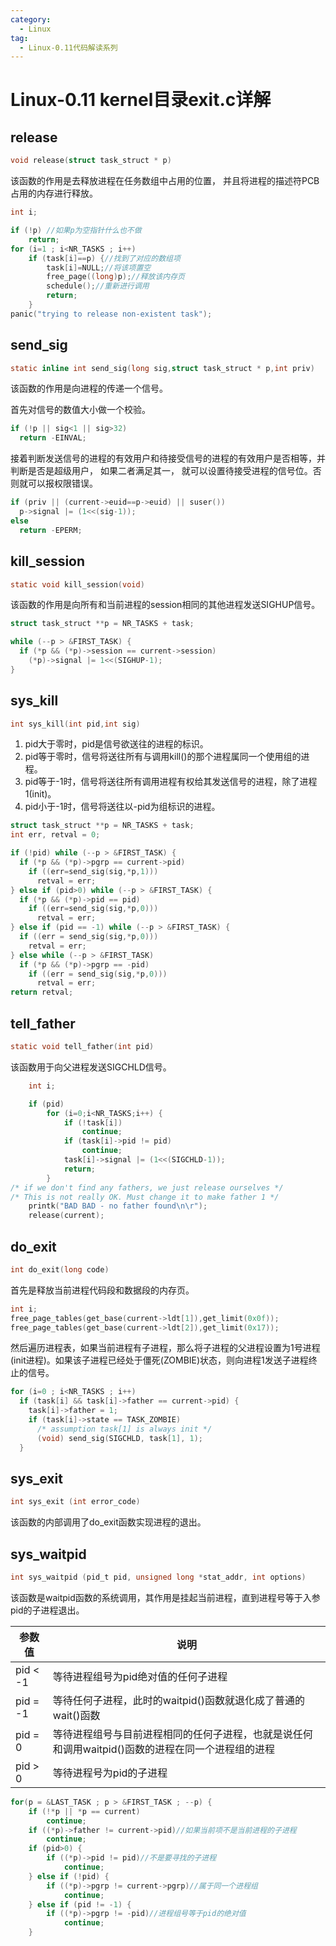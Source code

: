 ```yaml
---
category:
  - Linux
tag:
  - Linux-0.11代码解读系列
---
```



# Linux-0.11 kernel目录exit.c详解

## release
```c
void release(struct task_struct * p)
```
该函数的作用是去释放进程在任务数组中占用的位置， 并且将进程的描述符PCB占用的内存进行释放。

```c
int i;

if (!p) //如果p为空指针什么也不做
    return;
for (i=1 ; i<NR_TASKS ; i++)
    if (task[i]==p) {//找到了对应的数组项
        task[i]=NULL;//将该项置空
        free_page((long)p);//释放该内存页
        schedule();//重新进行调用
        return;
    }
panic("trying to release non-existent task");
```

## send_sig
```c
static inline int send_sig(long sig,struct task_struct * p,int priv)
```
该函数的作用是向进程的传递一个信号。

首先对信号的数值大小做一个校验。

```c
if (!p || sig<1 || sig>32)
  return -EINVAL;
```

接着判断发送信号的进程的有效用户和待接受信号的进程的有效用户是否相等，并判断是否是超级用户， 如果二者满足其一， 就可以设置待接受进程的信号位。否则就可以报权限错误。
```c
if (priv || (current->euid==p->euid) || suser())
  p->signal |= (1<<(sig-1));
else
  return -EPERM;
```

## kill_session
```c
static void kill_session(void)
```
该函数的作用是向所有和当前进程的session相同的其他进程发送SIGHUP信号。

```c
struct task_struct **p = NR_TASKS + task;

while (--p > &FIRST_TASK) {
  if (*p && (*p)->session == current->session)
    (*p)->signal |= 1<<(SIGHUP-1);
}
```
## sys_kill
```c
int sys_kill(int pid,int sig)
```

1. pid大于零时，pid是信号欲送往的进程的标识。
2. pid等于零时，信号将送往所有与调用kill()的那个进程属同一个使用组的进程。
3. pid等于-1时，信号将送往所有调用进程有权给其发送信号的进程，除了进程1(init)。
4. pid小于-1时，信号将送往以-pid为组标识的进程。

```c
struct task_struct **p = NR_TASKS + task;
int err, retval = 0;

if (!pid) while (--p > &FIRST_TASK) {
  if (*p && (*p)->pgrp == current->pid) 
    if ((err=send_sig(sig,*p,1)))
      retval = err;
} else if (pid>0) while (--p > &FIRST_TASK) {
  if (*p && (*p)->pid == pid) 
    if ((err=send_sig(sig,*p,0)))
      retval = err;
} else if (pid == -1) while (--p > &FIRST_TASK) {
  if ((err = send_sig(sig,*p,0)))
    retval = err;
} else while (--p > &FIRST_TASK)
  if (*p && (*p)->pgrp == -pid)
    if ((err = send_sig(sig,*p,0)))
      retval = err;
return retval;
```

## tell_father
```c
static void tell_father(int pid)
```
该函数用于向父进程发送SIGCHLD信号。

```c
	int i;

	if (pid)
		for (i=0;i<NR_TASKS;i++) {
			if (!task[i])
				continue;
			if (task[i]->pid != pid)
				continue;
			task[i]->signal |= (1<<(SIGCHLD-1));
			return;
		}
/* if we don't find any fathers, we just release ourselves */
/* This is not really OK. Must change it to make father 1 */
	printk("BAD BAD - no father found\n\r");
	release(current);
```
## do_exit
```c
int do_exit(long code)
```

首先是释放当前进程代码段和数据段的内存页。
```c
int i;
free_page_tables(get_base(current->ldt[1]),get_limit(0x0f));
free_page_tables(get_base(current->ldt[2]),get_limit(0x17));
```

然后遍历进程表，如果当前进程有子进程，那么将子进程的父进程设置为1号进程(init进程)。如果该子进程已经处于僵死(ZOMBIE)状态，则向进程1发送子进程终止的信号。
```c
for (i=0 ; i<NR_TASKS ; i++)
  if (task[i] && task[i]->father == current->pid) {
    task[i]->father = 1;
    if (task[i]->state == TASK_ZOMBIE)
      /* assumption task[1] is always init */
      (void) send_sig(SIGCHLD, task[1], 1);
  }
```
## sys_exit
```c
int sys_exit (int error_code)
```
该函数的内部调用了do_exit函数实现进程的退出。
## sys_waitpid
```c
int sys_waitpid (pid_t pid, unsigned long *stat_addr, int options)
```
该函数是waitpid函数的系统调用，其作用是挂起当前进程，直到进程号等于入参pid的子进程退出。

|参数值|说明|
|--|--|
|pid < -1|等待进程组号为pid绝对值的任何子进程|
|pid = -1|等待任何子进程，此时的waitpid()函数就退化成了普通的wait()函数|
|pid = 0|等待进程组号与目前进程相同的任何子进程，也就是说任何和调用waitpid()函数的进程在同一个进程组的进程|
|pid > 0|等待进程号为pid的子进程|


```c
for(p = &LAST_TASK ; p > &FIRST_TASK ; --p) {
    if (!*p || *p == current)
        continue;
    if ((*p)->father != current->pid)//如果当前项不是当前进程的子进程
        continue;
    if (pid>0) {
        if ((*p)->pid != pid)//不是要寻找的子进程
            continue;
    } else if (!pid) {
        if ((*p)->pgrp != current->pgrp)//属于同一个进程组
            continue;
    } else if (pid != -1) {
        if ((*p)->pgrp != -pid)//进程组号等于pid的绝对值
            continue;
    }
```

